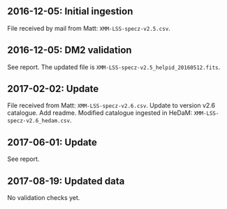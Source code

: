 ## 2016-12-05: Initial ingestion

File received by mail from Matt: `XMM-LSS-specz-v2.5.csv`.

## 2016-12-05: DM2 validation

See report. The updated file is `XMM-LSS-specz-v2.5_helpid_20160512.fits`.

## 2017-02-02: Update

File received from Matt: `XMM-LSS-specz-v2.6.csv`.
Update to version v2.6 catalogue. Add readme.
Modified catalogue ingested in HeDaM: `XMM-LSS-specz-v2.6_hedam.csv`.

## 2017-06-01: Update

See report.

## 2017-08-19: Updated data

No validation checks yet.
